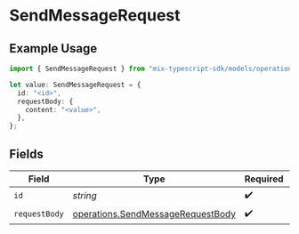 # SendMessageRequest

## Example Usage

```typescript
import { SendMessageRequest } from "mix-typescript-sdk/models/operations";

let value: SendMessageRequest = {
  id: "<id>",
  requestBody: {
    content: "<value>",
  },
};
```

## Fields

| Field                                                                                  | Type                                                                                   | Required                                                                               | Description                                                                            |
| -------------------------------------------------------------------------------------- | -------------------------------------------------------------------------------------- | -------------------------------------------------------------------------------------- | -------------------------------------------------------------------------------------- |
| `id`                                                                                   | *string*                                                                               | :heavy_check_mark:                                                                     | Session ID                                                                             |
| `requestBody`                                                                          | [operations.SendMessageRequestBody](../../models/operations/sendmessagerequestbody.md) | :heavy_check_mark:                                                                     | N/A                                                                                    |